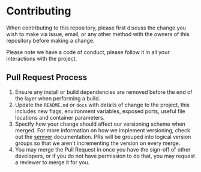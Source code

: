 # Contributing

[semver]: http://semver.org/

When contributing to this repository, please first discuss the change you wish
to make via issue, email, or any other method with the owners of this repository
before making a change.

Please note we have a code of conduct, please follow it in all your interactions
with the project.

## Pull Request Process

1. Ensure any install or build dependencies are removed before the end of the
   layer when performing a build.
2. Update the `README.md` or `docs` with details of change to the project, this
   includes new flags, environment variables, exposed ports, useful file
   locations and container parameters.
3. Specify how your change should affect our versioning scheme when merged. For
   more information on how we implement versioning, check out the [semver][]
   documentation. PRs will be grouped into logical version groups so that we
   aren't incrementing the version on every merge.
4. You may merge the Pull Request in once you have the sign-off of other
   developers, or if you do not have permission to do that, you may request a
   reviewer to merge it for you.
